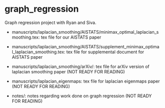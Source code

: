 # graph_regression
Graph regression project with Ryan and Siva.

- manuscripts/laplacian_smoothing/AISTATS/minimax_optimal_laplacian_smoothing.tex: tex file for our AISTATS paper
- manuscripts/laplacian_smoothing/AISTATS/supplement_minimax_optimal_laplacian_smoothing.tex: tex file for supplemental document for AISTATS paper
- manuscripts/laplacian_smoothing/arXiv/: tex file for arXiv version of laplacian smoothing paper (NOT READY FOR READING)
- manuscripts/laplacian_eigenmaps: tex file for laplacian eigenmaps paper (NOT READY FOR READING)

- notes/: notes regarding work done on graph regression (NOT READY FOR READING)
